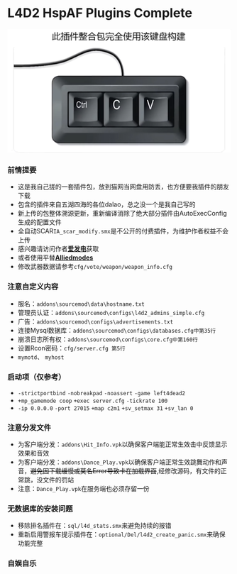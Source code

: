 # L4D2 HspAF Plugins Complete

![LOL](images/LOL.png)

### 前情提要
* 这是我自己搓的一套插件包，放到猫网当网盘用防丢，也方便要我插件的朋友下载
* 包含的插件来自五湖四海的各位dalao，总之没一个是我自己写的
* 新上传的包整体溯源更新，重新编译消除了绝大部分插件由AutoExecConfig生成的配置文件
* 全自动SCAR`IA_scar_modify.smx`是不公开的付费插件，为维护作者权益不会上传
* 感兴趣请访问作者[**爱发电**](https://ifdian.net/item/2f6a9a581b3511ef9f9352540025c377)获取
* 或者使用平替[**Alliedmodes**](https://forums.alliedmods.net/showthread.php?t=349202)
* 修改武器数据请参考`cfg/vote/weapon/weapon_info.cfg`
### 注意自定义内容
* 服名：`addons\sourcemod\data\hostname.txt`
* 管理员认证：`addons\sourcemod\configs\l4d2_admins_simple.cfg`
* 广告：`addons\sourcemod\configs\advertisements.txt`
* 连接Mysql数据库：`addons\sourcemod\configs\databases.cfg中第35行`
* 崩溃日志所有权：`addons\sourcemod\configs\core.cfg中第160行`
* 设置Rcon密码：`cfg/server.cfg 第5行`
* `mymotd`、 `myhost`
### 启动项（仅参考）
* `-strictportbind` `-nobreakpad` `-noassert` `-game left4dead2`
* `+mp_gamemode coop` `+exec server.cfg` `-tickrate 100`
* `-ip 0.0.0.0` `-port 27015` `+map c2m1` `+sv_setmax 31` `+sv_lan 0`
### 注意分发文件
* 为客户端分发：`addons\Hit_Info.vpk`以确保客户端能正常生效击中反馈显示效果和音效
* 为客户端分发：`addons\Dance_Play.vpk`以确保客户端正常生效跳舞动作和声音，~~避免因下载缓慢或莫名Error导致卡在加载界面~~,经修改源码，有文件的正常跳，没文件的罚站
* 注意：`Dance_Play.vpk`在服务端也必须存留一份
### 无数据库的安装问题
* 移除排名插件在：`sql/l4d_stats.smx`来避免持续的报错
* 重新启用警报车提示插件在：`optional/Del/l4d2_create_panic.smx`来确保功能完整

### 自娱自乐

